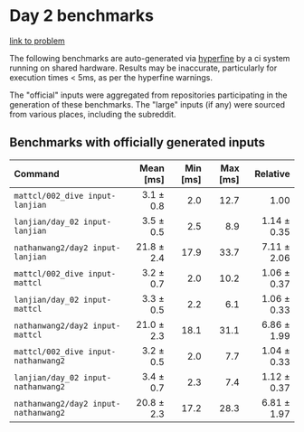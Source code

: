 # Day 2 benchmarks

[link to problem](http://adventofcode.com/2021/day/2)

The following benchmarks are auto-generated via [hyperfine](https://github.com/sharkdp/hyperfine) by a ci system running on shared hardware. Results may be inaccurate, particularly for execution times < 5ms, as per the hyperfine warnings.

The "official" inputs were aggregated from repositories participating in the generation of these benchmarks. The "large" inputs (if any) were sourced from various places, including the subreddit.

## Benchmarks with officially generated inputs
| Command | Mean [ms] | Min [ms] | Max [ms] | Relative |
|:---|---:|---:|---:|---:|
| `mattcl/002_dive input-lanjian` | 3.1 ± 0.8 | 2.0 | 12.7 | 1.00 |
| `lanjian/day_02 input-lanjian` | 3.5 ± 0.5 | 2.5 | 8.9 | 1.14 ± 0.35 |
| `nathanwang2/day2 input-lanjian` | 21.8 ± 2.4 | 17.9 | 33.7 | 7.11 ± 2.06 |
| `mattcl/002_dive input-mattcl` | 3.2 ± 0.7 | 2.0 | 10.2 | 1.06 ± 0.37 |
| `lanjian/day_02 input-mattcl` | 3.3 ± 0.5 | 2.2 | 6.1 | 1.06 ± 0.33 |
| `nathanwang2/day2 input-mattcl` | 21.0 ± 2.3 | 18.1 | 31.1 | 6.86 ± 1.99 |
| `mattcl/002_dive input-nathanwang2` | 3.2 ± 0.5 | 2.0 | 7.7 | 1.04 ± 0.33 |
| `lanjian/day_02 input-nathanwang2` | 3.4 ± 0.7 | 2.3 | 7.4 | 1.12 ± 0.37 |
| `nathanwang2/day2 input-nathanwang2` | 20.8 ± 2.3 | 17.2 | 28.3 | 6.81 ± 1.97 |

